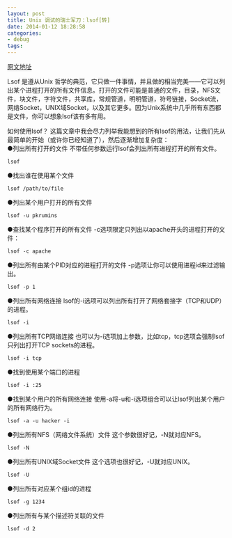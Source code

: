 ```yaml
---
layout: post
title: Unix 调试的瑞士军刀：lsof[转]
date: 2014-01-12 18:28:58
categories:
- debug
tags:
---
```


[原文地址](http://wowubuntu.com/lsof.html) 

Lsof 是遵从Unix 哲学的典范，它只做一件事情，并且做的相当完美——它可以列出某个进程打开的所有文件信息。打开的文件可能是普通的文件，目录，NFS文件，块文件，字符文件，共享库，常规管道，明明管道，符号链接，Socket流，网络Socket，UNIX域Socket，以及其它更多。因为Unix系统中几乎所有东西都是文件，你可以想象lsof该有多有用。  

如何使用lsof？
这篇文章中我会尽力列举我能想到的所有lsof的用法，让我们先从最简单的开始（或许你已经知道了），然后逐渐增加复杂度：  
●列出所有打开的文件  不带任何参数运行lsof会列出所有进程打开的所有文件。  
```
lsof
```

●找出谁在使用某个文件  
```
lsof /path/to/file
```

●列出某个用户打开的所有文件  
```
lsof -u pkrumins
```

●查找某个程序打开的所有文件  -c选项限定只列出以apache开头的进程打开的文件：  
```
lsof -c apache
```

●列出所有由某个PID对应的进程打开的文件  -p选项让你可以使用进程id来过滤输出。  
```
lsof -p 1
```

●列出所有网络连接  lsof的-i选项可以列出所有打开了网络套接字（TCP和UDP）的进程。  
```
lsof -i
```

●列出所有TCP网络连接  也可以为-i选项加上参数，比如tcp，tcp选项会强制lsof只列出打开TCP sockets的进程。
```
lsof -i tcp
```

●找到使用某个端口的进程  
```
lsof -i :25
```

●找到某个用户的所有网络连接  使用-a将-u和-i选项组合可以让lsof列出某个用户的所有网络行为。  
```
lsof -a -u hacker -i
```

●列出所有NFS（网络文件系统）文件  这个参数很好记，-N就对应NFS。  
```
lsof -N
```

●列出所有UNIX域Socket文件  这个选项也很好记，-U就对应UNIX。  
```
lsof -U
```

●列出所有对应某个组id的进程  
```
lsof -g 1234
```

●列出所有与某个描述符关联的文件  
```
lsof -d 2
```
